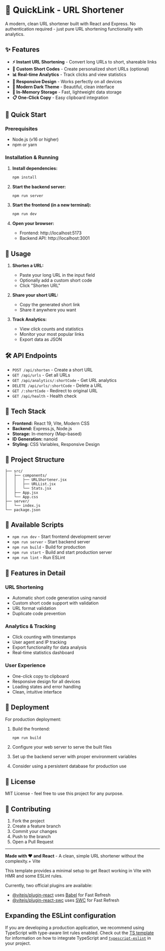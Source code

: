 # 🔗 QuickLink - URL Shortener

A modern, clean URL shortener built with React and Express. No authentication required - just pure URL shortening functionality with analytics.

## ✨ Features

- **⚡ Instant URL Shortening** - Convert long URLs to short, shareable links
- **🎨 Custom Short Codes** - Create personalized short URLs (optional)
- **📊 Real-time Analytics** - Track clicks and view statistics
- **📱 Responsive Design** - Works perfectly on all devices
- **🌙 Modern Dark Theme** - Beautiful, clean interface
- **💾 In-Memory Storage** - Fast, lightweight data storage
- **📋 One-Click Copy** - Easy clipboard integration

## 🚀 Quick Start

### Prerequisites
- Node.js (v16 or higher)
- npm or yarn

### Installation & Running

1. **Install dependencies:**
   ```bash
   npm install
   ```

2. **Start the backend server:**
   ```bash
   npm run server
   ```

3. **Start the frontend (in a new terminal):**
   ```bash
   npm run dev
   ```

4. **Open your browser:**
   - Frontend: http://localhost:5173
   - Backend API: http://localhost:3001

## 📖 Usage

1. **Shorten a URL:**
   - Paste your long URL in the input field
   - Optionally add a custom short code
   - Click "Shorten URL"

2. **Share your short URL:**
   - Copy the generated short link
   - Share it anywhere you want

3. **Track Analytics:**
   - View click counts and statistics
   - Monitor your most popular links
   - Export data as JSON

## 🛠️ API Endpoints

- `POST /api/shorten` - Create a short URL
- `GET /api/urls` - Get all URLs
- `GET /api/analytics/:shortCode` - Get URL analytics
- `DELETE /api/urls/:shortCode` - Delete a URL
- `GET /:shortCode` - Redirect to original URL
- `GET /api/health` - Health check

## 🎨 Tech Stack

- **Frontend:** React 19, Vite, Modern CSS
- **Backend:** Express.js, Node.js
- **Storage:** In-memory (Map-based)
- **ID Generation:** nanoid
- **Styling:** CSS Variables, Responsive Design

## 📁 Project Structure

```
├── src/
│   ├── components/
│   │   ├── URLShortener.jsx
│   │   ├── URLList.jsx
│   │   └── Stats.jsx
│   ├── App.jsx
│   └── App.css
├── server/
│   └── index.js
└── package.json
```

## 🔧 Available Scripts

- `npm run dev` - Start frontend development server
- `npm run server` - Start backend server
- `npm run build` - Build for production
- `npm run start` - Build and start production server
- `npm run lint` - Run ESLint

## 🌟 Features in Detail

### URL Shortening
- Automatic short code generation using nanoid
- Custom short code support with validation
- URL format validation
- Duplicate code prevention

### Analytics & Tracking
- Click counting with timestamps
- User agent and IP tracking
- Export functionality for data analysis
- Real-time statistics dashboard

### User Experience
- One-click copy to clipboard
- Responsive design for all devices
- Loading states and error handling
- Clean, intuitive interface

## 🚀 Deployment

For production deployment:

1. Build the frontend:
   ```bash
   npm run build
   ```

2. Configure your web server to serve the built files
3. Set up the backend server with proper environment variables
4. Consider using a persistent database for production use

## 📄 License

MIT License - feel free to use this project for any purpose.

## 🤝 Contributing

1. Fork the project
2. Create a feature branch
3. Commit your changes
4. Push to the branch
5. Open a Pull Request

---

**Made with ❤️ and React** - A clean, simple URL shortener without the complexity.+ Vite

This template provides a minimal setup to get React working in Vite with HMR and some ESLint rules.

Currently, two official plugins are available:

- [@vitejs/plugin-react](https://github.com/vitejs/vite-plugin-react/blob/main/packages/plugin-react) uses [Babel](https://babeljs.io/) for Fast Refresh
- [@vitejs/plugin-react-swc](https://github.com/vitejs/vite-plugin-react/blob/main/packages/plugin-react-swc) uses [SWC](https://swc.rs/) for Fast Refresh

## Expanding the ESLint configuration

If you are developing a production application, we recommend using TypeScript with type-aware lint rules enabled. Check out the [TS template](https://github.com/vitejs/vite/tree/main/packages/create-vite/template-react-ts) for information on how to integrate TypeScript and [`typescript-eslint`](https://typescript-eslint.io) in your project.
